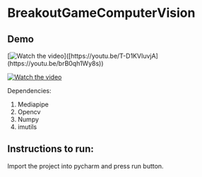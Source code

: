 # BreakoutGameComputerVision

## Demo

[![Watch the video]([[https://img.youtube.com/vi/T-D1KVIuvjA/maxresdefault.jpg](https://imgur.com/a/zajQz2L)](https://youtu.be/brB0qh1Wy8s))]([https://youtu.be/T-D1KVIuvjA](https://youtu.be/brB0qh1Wy8s))

[![Watch the video](https://i.imgur.com/qhRCdz2.png)](https://youtu.be/brB0qh1Wy8s)

Dependencies:
1. Mediapipe
2. Opencv
3. Numpy
4. imutils

## Instructions to run:
Import the project into pycharm and press run button.
